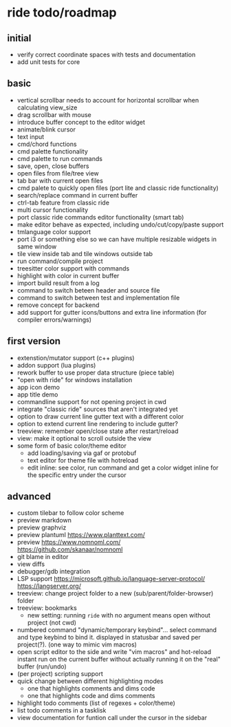 # ride todo/roadmap

## initial
* verify correct coordinate spaces with tests and documentation
* add unit tests for core

## basic
* vertical scrollbar needs to account for horizontal scrollbar when calculating view_size
* drag scrollbar with mouse
* introduce buffer concept to the editor widget
* animate/blink cursor
* text input
* cmd/chord functions
* cmd palette functionality
* cmd palette to run commands
* save, open, close buffers
* open files from file/tree view
* tab bar with current open files
* cmd palete to quickly open files (port lite and classic ride functionality)
* search/replace command in current buffer
* ctrl-tab feature from classic ride
* multi cursor functionality
* port classic ride commands editor functionality (smart tab)
* make editor behave as expected, including undo/cut/copy/paste support
* tmlanguage color support
* port i3 or something else so we can have multiple resizable widgets in same window
* tile view inside tab and tile windows outside tab
* run command/compile project
* treesitter color support with commands
* highlight with color in current buffer
* import build result from a log
* command to switch beteen header and source file
* command to switch between test and implementation file
* remove concept for backend
* add support for gutter icons/buttons and extra line information (for compiler errors/warnings)

## first version
* extenstion/mutator support (c++ plugins)
* addon support (lua plugins)
* rework buffer to use proper data structure (piece table)
* "open with ride" for windows installation
* app icon demo
* app title demo
* commandline support for not opening project in cwd
* integrate "classic ride" sources that aren't integrated yet
* option to draw current line gutter text with a different color
* option to extend current line rendering to include gutter?
* treeview: remember open/close state after restart/reload
* view: make it optional to scroll outside the view
* some form of basic color/theme editor
  - add loading/saving via gaf or protobuf
  - text editor for theme file with hotreload
  - edit inline: see color, run command and get a color widget inline for the specific entry under the cursor


## advanced
* custom tilebar to follow color scheme
* preview markdown
* preview graphviz
* preview plantuml https://www.planttext.com/
* preview https://www.nomnoml.com/ https://github.com/skanaar/nomnoml
* git blame in editor
* view diffs
* debugger/gdb integration
* LSP support https://microsoft.github.io/language-server-protocol/ https://langserver.org/
* treeview: change project folder to a new (sub/parent/folder-browser) folder
* treeview: bookmarks
  - new setting: running `ride` with no argument means open without project (not cwd)
* numbered command "dynamic/temporary keybind"... select command and type keybind to bind it. displayed in statusbar and saved per project(?). (one way to mimic vim macros)
* open script editor to the side and write "vim macros" and hot-reload instant run on the current buffer without actually running it on the "real" buffer (run/undo)
* (per project) scripting support
* quick change between different highlighting modes
  - one that highlights comments and dims code
  - one that highlights code and dims comments
* highlight todo comments (list of regexes + color/theme)
* list todo comments in a tasklisk
* view documentation for funtion call under the cursor in the sidebar
